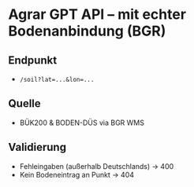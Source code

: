 # Agrar GPT API – mit echter Bodenanbindung (BGR)

## Endpunkt
- `/soil?lat=...&lon=...`

## Quelle
- BÜK200 & BODEN-DÜS via BGR WMS

## Validierung
- Fehleingaben (außerhalb Deutschlands) → 400
- Kein Bodeneintrag an Punkt → 404
